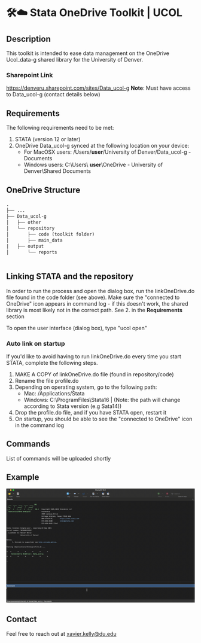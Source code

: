 # 🛠☁️ Stata OneDrive Toolkit | UCOL

## Description

This toolkit is intended to ease data management on the OneDrive Ucol_data-g shared library for the University of Denver.

### Sharepoint Link
https://denveru.sharepoint.com/sites/Data_ucol-g
**Note**: Must have access to Data_ucol-g (contact details below)

## Requirements

The following requirements need to be met:	<br />
1. STATA (version 12 or later)	<br />
2. OneDrive Data_ucol-g synced at the following location on your device:
   - For MacOSX users: /Users/**user**/University of Denver/Data_ucol-g - Documents
   - Windows users: C:\Users\ **user**\OneDrive - University of Denver\Shared Documents	

## OneDrive Structure

```
.
├── ...					
├── Data_ucol-g					
│   ├── other            			
│   └── repository				           
│   	├── code (toolkit folder) 	       
│   	├── main_data				
|	├── output				
│   	└── reports				
	
```

## Linking STATA and the repository

In order to run the process and open the dialog box, run the linkOneDrive.do file found 
in the code folder (see above). Make sure the "connected to OneDrive" icon appears in
command log - if this doesn't work, the shared library is most likely not in the correct
path. See 2. in the **Requirements** section

To open the user interface (dialog box), type "ucol open"

### Auto link on startup

If you'd like to avoid having to run linkOneDrive.do every time you start STATA, complete
the following steps.
1. MAKE A COPY of linkOneDrive.do file (found in repository/code)
2. Rename the file profile.do
3. Depending on operating system, go to the following path:
   - Mac: /Applications/Stata <br />
   - Windows: C:\ProgramFiles\Stata16 | (Note: the path will change according to Stata version (e.g Sata14))
4. Drop the profile.do file, and if you have STATA open, restart it
5. On startup, you should be able to see the "connected to OneDrive" icon in the command log

## Commands
List of commands will be uploaded shortly

## Example
![gif1](readme_gif1.gif)

## Contact
Feel free to reach out at xavier.kelly@du.edu

